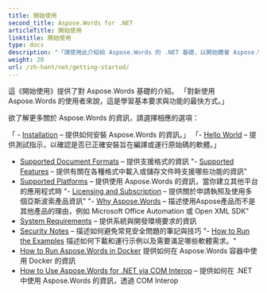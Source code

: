 ```yaml
---
title: 開始使用
second_title: Aspose.Words for .NET
articleTitle: 開始使用
linktitle: 開始使用
type: docs
description: "「請使用此介紹給 Aspose.Words 的 .NET 基礎，以開始體會 Aspose.Words 對您的事業的價值。」"
weight: 20
url: /zh-hant/net/getting-started/
---
```


這《開始使用》提供了對 Aspose.Words 基礎的介紹。 「對新使用 Aspose.Words 的使用者來說，這是學習基本要求與功能的最快方式。」

欲了解更多關於 Aspose.Words 的資訊，請選擇相應的選項：

「 - [Installation](https://docs.aspose.com/words/net/installation/) – 提供如何安裝 Aspose.Words 的資訊。」
「- [Hello World](https://docs.aspose.com/words/net/hello-world/) – 提供測試指示，以確認是否已正確安裝旨在編譯或運行原始碼的軟體。」
- [Supported Document Formats](https://docs.aspose.com/words/net/supported-document-formats/) – 提供支援格式的資訊
"- [Supported Features](https://docs.aspose.com/words/net/features/) – 提供有關在各種格式中載入或儲存文件時支援哪些功能的資訊"
- [Supported Platforms](https://docs.aspose.com/words/net/platforms-and-interoperability/) – 提供使用 Aspose.Words 的資訊，當你建立其他平台的應用程式時
"- [Licensing and Subscription](https://docs.aspose.com/words/net/licensing/) – 提供關於申請執照及使用多個亞斯波索產品資訊"
"- [Why Aspose.Words](https://docs.aspose.com/words/net/aspose-words-or-other-solutions/) – 描述使用Aspose產品而不是其他產品的理由，例如 Microsoft Office Automation 或 Open XML SDK"
- [System Requirements](https://docs.aspose.com/words/net/system-requirements/) – 提供系統與開發環境要求的資訊
- [Security Notes](https://docs.aspose.com/words/net/security/) – 描述如何避免常見安全問題的筆記與技巧
"- [How to Run the Examples](https://docs.aspose.com/words/net/how-to-run-the-examples/) 描述如何下載和運行示例以及需要滿足哪些軟體需求。"
- [How to Run Aspose.Words in Docker](https://docs.aspose.com/words/net/how-to-run-aspose-words-in-docker/) 提供如何在 Aspose.Words 容器中使用 Docker 的資訊
- [How to Use Aspose.Words for .NET via COM Interop](https://docs.aspose.com/words/net/how-to-use-aspose-words-via-com-interop/) – 提供如何在 .NET 中使用 Aspose.Words 的資訊，透過 COM Interop

